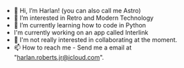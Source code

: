 - 👋 Hi, I’m Harlan! (you can also call me Astro)
- 👀 I’m interested in Retro and Modern Technology
- 🌱 I’m currently learning how to code in Python
- I'm currently working on an app called Interlink
- 💞️ I'm not really interested in collaborating at the moment.
- 📫 How to reach me - Send me a email at "harlan.roberts.jr@icloud.com".

<!---
zenithpaws/zenithpaws is a ✨ special ✨ repository because its `README.md` (this file) appears on your GitHub profile.
You can click the Preview link to take a look at your changes.
--->
